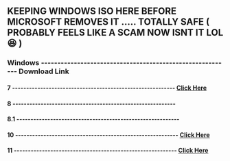 ## KEEPING WINDOWS ISO HERE BEFORE MICROSOFT REMOVES IT ..... TOTALLY SAFE ( PROBABLY FEELS LIKE A SCAM NOW ISNT IT LOL 😆 )

### Windows  ----------------------------------------------------------    Download Link

#### 7       ----------------------------------------------------------               [Click Here]()
#### 8       ----------------------------------------------------------  
#### 8.1     ----------------------------------------------------------  
#### 10      ----------------------------------------------------------               [Click Here](https://www.mediafire.com/file/lza2w6innc8i7d0/Windows+10+22h2+x64.iso/file)
#### 11      ----------------------------------------------------------               [Click Here](https://www.mediafire.com/file/v591mtvw0jjorsb/Win11_23H2_English_x64v2.iso/file)
